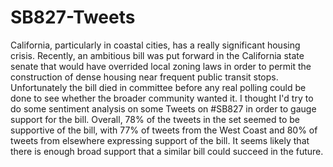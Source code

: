 # SB827-Tweets
California, particularly in coastal cities, has a really significant housing crisis. Recently, an ambitious bill was put forward in the California state senate that would have overrided local zoning laws in order to permit the construction of dense housing near frequent public transit stops. Unfortunately the bill died in committee before any real polling could be done to see whether the broader community wanted it. I thought I'd try to do some sentiment analysis on some Tweets on #SB827 in order to gauge support for the bill. Overall, 78% of the tweets in the set seemed to be supportive of the bill, with 77% of tweets from the West Coast and 80% of tweets from elsewhere expressing support of the bill. It seems likely that there is enough broad support that a similar bill could succeed in the future.
